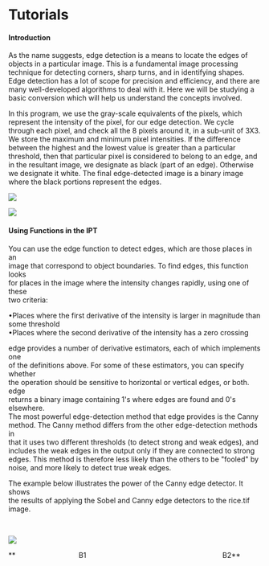 # Tutorials

#### Introduction

As the name suggests, edge detection is a means to locate the edges of objects in a particular image. This is a fundamental image processing technique for detecting corners, sharp turns, and in identifying shapes. Edge detection has a lot of scope for precision and efficiency, and there are many well-developed algorithms to deal with it. Here we will be studying a basic conversion which will help us understand the concepts involved.

In this program, we use the gray-scale equivalents of the pixels, which represent the intensity of the pixel, for our edge detection. We cycle through each pixel, and check all the 8 pixels around it, in a sub-unit of 3X3. We store the maximum and minimum pixel intensities. If the difference between the highest and the lowest value is greater than a particular threshold, then that particular pixel is considered to belong to an edge, and in the resultant image, we designate as black (part of an edge). Otherwise we designate it white. The final edge-detected image is a binary image where the black portions represent the edges.

![][1]

![][2]

#### Using Functions in the IPT

You can use the edge function to detect edges, which are those places in an  
image that correspond to object boundaries. To find edges, this function looks  
for places in the image where the intensity changes rapidly, using one of these  
two criteria:

•Places where the first derivative of the intensity is larger in magnitude than  
some threshold  
•Places where the second derivative of the intensity has a zero crossing

edge provides a number of derivative estimators, each of which implements one  
of the definitions above. For some of these estimators, you can specify whether  
the operation should be sensitive to horizontal or vertical edges, or both. edge  
returns a binary image containing 1's where edges are found and 0's elsewhere.  
The most powerful edge-detection method that edge provides is the Canny  
method. The Canny method differs from the other edge-detection methods in  
that it uses two different thresholds (to detect strong and weak edges), and  
includes the weak edges in the output only if they are connected to strong  
edges. This method is therefore less likely than the others to be "fooled" by  
noise, and more likely to detect true weak edges.

The example below illustrates the power of the Canny edge detector. It shows  
the results of applying the Sobel and Canny edge detectors to the rice.tif  
image.

 

![][3]

**                                B1                                                                     B2**

[1]: https://lh5.googleusercontent.com/BFI9wTxshLey7ALjz8AzRcdXIeU020wHvCmBqx_l1x8PcPgGn7xvQLOCYoaeqRS0SOT7k1GSAo53LKQeuMLFG4U3tAGKPELJrMchxIfTGP3LDNFuSqzHyWb63Q
[2]: https://lh6.googleusercontent.com/EFkbKqf9MeQvftXw3ItXyCB4o13lU2O7hgwWGd2EtdnlFyeF8i8LS4tgA-fav0EPxBhOljI-GKZwefpg-e-gnj-fuzZ6w4SuQfeGe4vhrqAdVS62yUAhR-Ly
[3]: https://lh4.googleusercontent.com/WJa-CUKT81oL6zaZfqEmWDt_CS3K8qO0MsF-wDfZgf_r-7KiFhLvFu6zwQVEJZKzqLYMqSqzDnPTNnxm75SCV_XqO4X-kZQFGdS0JTmh1rG4WPtwqSWJRDWY
